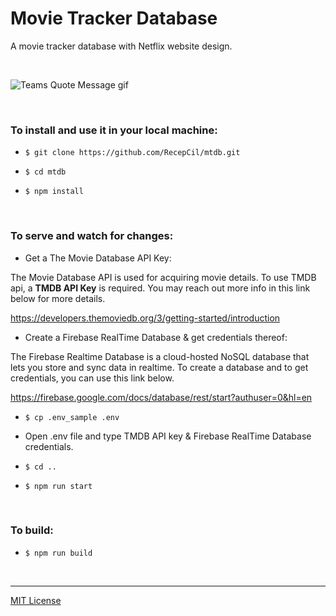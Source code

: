 # Movie Tracker Database

A movie tracker database with Netflix website design.


<br>

![Teams Quote Message gif](https://media.giphy.com/media/bA3POCf1RGaOVKyiru/giphy.gif)

<br>

### To install and use it in your local machine:
              
- `$ git clone https://github.com/RecepCil/mtdb.git`

- `$ cd mtdb`

- `$ npm install`

<br>

### To serve and watch for changes:

- Get a The Movie Database API Key:

The Movie Database API is used for acquiring movie details. To use TMDB api, a **TMDB API Key** is required. You may reach out more info in this link below for more details.

https://developers.themoviedb.org/3/getting-started/introduction

- Create a Firebase RealTime Database & get credentials thereof:

The Firebase Realtime Database is a cloud-hosted NoSQL database that lets you store and sync data in realtime. To create a database and to get credentials, you can use this link below. 

https://firebase.google.com/docs/database/rest/start?authuser=0&hl=en

- `$ cp .env_sample .env`

- Open .env file and type TMDB API key & Firebase RealTime Database credentials. 

- `$ cd ..`

- `$ npm run start`

<br>

### To build:

- `$ npm run build`

<br>

---
[MIT License](https://opensource.org/licenses/MIT)
